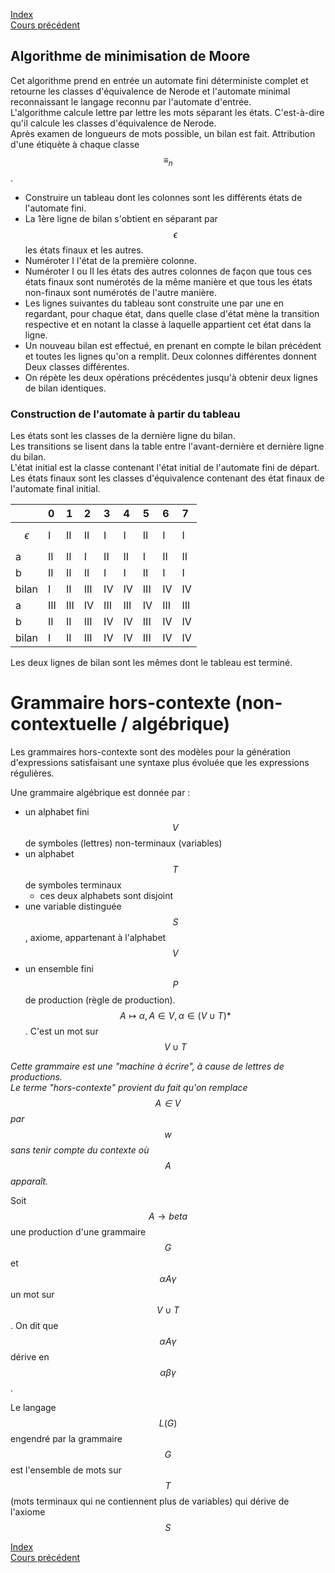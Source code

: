 <script type="text/javascript" src="https://cdnjs.cloudflare.com/ajax/libs/mathjax/2.7.7/latest.js?config=TeX-MML-AM_CHTML"></script>
<script src="https://cdnjs.cloudflare.com/ajax/libs/viz.js/2.1.2/viz.js"></script>
<script src="https://cdnjs.cloudflare.com/ajax/libs/viz.js/2.1.2/full.render.js"></script>
<script>var viz = new Viz();</script>

[Index](./index.md)  
[Cours précédent](./cours_7.md)

## Algorithme de minimisation de Moore

Cet algorithme prend en entrée un automate fini déterministe complet et retourne les classes d'équivalence de Nerode et l'automate minimal reconnaissant le langage reconnu par l'automate d'entrée.  
L'algorithme calcule lettre par lettre les mots séparant les états. C'est-à-dire qu'il calcule les classes d'équivalence de Nerode.  
Après examen de longueurs de mots possible, un bilan est fait. Attribution d'une étiquète à chaque classe $$\equiv_n$$.

- Construire un tableau dont les colonnes sont les différents états de l'automate fini.
- La 1ère ligne de bilan s'obtient en séparant par $$\epsilon$$ les états finaux et les autres.
- Numéroter I l'état de la première colonne.
- Numéroter I ou II les états des autres colonnes de façon que tous ces états finaux sont numérotés de la même manière et que tous les états non-finaux sont numérotés de l'autre manière.
- Les lignes suivantes du tableau sont construite une par une en regardant, pour chaque état, dans quelle clase d'état mène la transition respective et en notant la classe à laquelle  appartient cet état dans la ligne.
- Un nouveau bilan est effectué, en prenant en compte le bilan précédent et toutes les lignes qu'on a remplit. Deux colonnes différentes donnent Deux classes différentes.
- On répète les deux opérations précédentes jusqu'à obtenir deux lignes de bilan identiques.

### Construction de l'automate à partir du tableau

Les états sont les classes de la dernière ligne du bilan.  
Les transitions se lisent dans la table entre l'avant-dernière et dernière ligne du bilan.  
L'état initial est la classe contenant l'état initial de l'automate fini de départ.
Les états finaux sont les classes d'équivalence contenant des état finaux de l'automate final initial.

<div id="graphe"></div>
<script>
viz.renderSVGElement(` 
	digraph Graphe {
		i -> 0;
		0 -> 2 [label="a"];
		0 -> 1 [label="b"];
		1:se -> 1:sw [label="b"];
		1 -> 2 [label="a"];
		2:ne -> 2:nw [label="b"];
		2 -> 3 [label="a"];
		3 -> 4 [label="b"];
		3 -> 5 [label="a"];
		4:se -> 4:sw [label="b"];
		4 -> 5 [label="a"];
		5:ne -> 5:nw [label="b"];
		5 -> 6 [label="a"];
		6 -> 5 [label="a"];
		6 -> 7 [label="a"];
		7 -> 5 [label="a"];
		7:se -> 7:sw [label="b"];
		0 -> f;
		3 -> ff;
		4 -> fff;
		6 -> ffff;
		7 -> fffff;
		
		i [style=invis];
		f [style=invis];
		ff [style=invis];
		fff [style=invis];
		ffff [style=invis];
		fffff [style=invis];
		{ rank=same; i 0 2 3 5 6 ffff }
		{ rank=same; f 1 4 7 fffff }
	}
`).then(elem => document.getElementById("graphe").appendChild(elem)).catch(error=> console.log(error));
</script>


|     |0  |1  |2  |3  |4  |5  |6  |7  |
|:----|:--|:--|:--|:--|:--|:--|:--|:--|
|$$\epsilon$$|I|II|II|I|I |II |I  |I  |
|a    |II |II |I  |II |II |I  |II |II |
|b    |II |II |II |I  |I  |II |I  |I  |
|bilan|I  |II |III|IV |IV |III|IV |IV |
|a    |III|III|IV |III|III|IV |III|III|
|b    |II |II |III|IV |IV |III|IV |IV |
|bilan|I  |II |III|IV |IV |III|IV |IV |

Les deux lignes de bilan sont les mêmes dont le tableau est terminé.

<div id="graphe2"></div>
<script>
viz.renderSVGElement(` 
	digraph GrapheMinimal {
		i -> I
		I -> III [label="a"];
		I -> II [label="b"];
		III:ne -> III:nw [label="b"];
		III -> IV [label="a"];
		II:se -> II:sw [label="b"];
		II -> III [label="a"];
		IV -> III [label="a"];
		IV:ne -> IV:nw  [label="b"];
		IV -> f;
		I -> ff;
		
		i [style=invis];
		f [style=invis];
		ff [style=invis];
		{ rank=same; i I III IV f }
	}
`).then(elem => document.getElementById("graphe2").appendChild(elem)).catch(error=> console.log(error));
</script>

# Grammaire hors-contexte (non-contextuelle / algébrique)

Les grammaires hors-contexte sont des modèles pour la génération d'expressions satisfaisant une syntaxe plus évoluée que les expressions régulières.

Une grammaire algébrique est donnée par :
- un alphabet fini $$V$$ de symboles (lettres) non-terminaux (variables)
- un alphabet $$T$$de symboles terminaux
	- ces deux alphabets sont disjoint
- une variable distinguée $$S$$, axiome, appartenant à l'alphabet $$V$$
- un ensemble fini $$P$$ de production (règle de production). $$A \mapsto \alpha, A\in V, \alpha \in (V\cup T)*$$. C'est un mot sur $$V \cup T$$

*Cette grammaire est une "machine à écrire", à cause de lettres de productions.*  
*Le terme "hors-contexte" provient du fait qu'on remplace $$A \in V$$ par $$w$$ sans tenir compte du contexte où $$A$$ apparaît.*

Soit $$A \to beta$$ une production d'une grammaire $$G$$ et $$\alpha A \gamma$$ un mot sur $$V \cup T$$. On dit que $$\alpha A \gamma$$ dérive en $$\alpha \beta \gamma$$.

Le langage $$L(G)$$ engendré par la grammaire $$G$$ est l'ensemble de mots sur $$T$$ (mots terminaux qui ne contiennent plus de variables) qui dérive de l'axiome $$S$$

[Index](./index.md)  
[Cours précédent](./cours_7.md)
